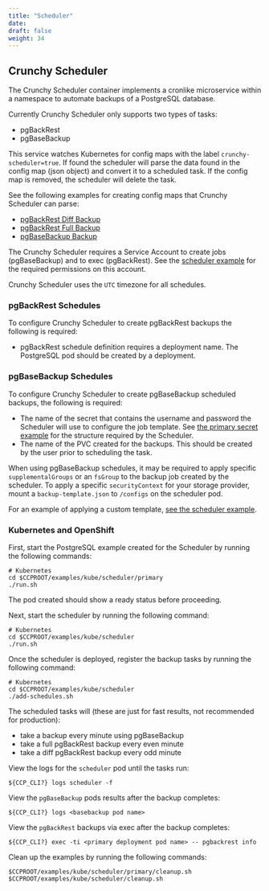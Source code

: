 ```yaml
---
title: "Scheduler"
date:
draft: false
weight: 34
---
```


## Crunchy Scheduler

The Crunchy Scheduler container implements a cronlike microservice within a namespace
to automate backups of a PostgreSQL database.

Currently Crunchy Scheduler only supports two types of tasks:

* pgBackRest
* pgBaseBackup

This service watches Kubernetes for config maps with the label `crunchy-scheduler=true`.
If found the scheduler will parse the data found in the config map (json object) and
convert it to a scheduled task.  If the config map is removed, the scheduler will
delete the task.

See the following examples for creating config maps that Crunchy Scheduler can parse:

* [pgBackRest Diff Backup](https://github.com/CrunchyData/crunchy-containers/blob/master/examples/kube/scheduler/configs/schedule-backrest-diff.json)
* [pgBackRest Full Backup](https://github.com/CrunchyData/crunchy-containers/blob/master/examples/kube/scheduler/configs/schedule-backrest-full.json)
* [pgBaseBackup Backup](https://github.com/CrunchyData/crunchy-containers/blob/master/examples/kube/scheduler/configs/schedule-pgbasebackup.json)

The Crunchy Scheduler requires a Service Account to create jobs (pgBaseBackup) and to
exec (pgBackRest).  See the [scheduler example](https://github.com/CrunchyData/crunchy-containers/tree/master/examples/kube/scheduler/scheduler-sa.json)
for the required permissions on this account.


Crunchy Scheduler uses the `UTC` timezone for all schedules.


### pgBackRest Schedules

To configure Crunchy Scheduler to create pgBackRest backups the following is required:

* pgBackRest schedule definition requires a deployment name.  The PostgreSQL pod should be created by a deployment.

### pgBaseBackup Schedules

To configure Crunchy Scheduler to create pgBaseBackup scheduled backups, the following is required:

* The name of the secret that contains the username and password the Scheduler will use to
  configure the job template.  See [the primary secret example](https://github.com/CrunchyData/crunchy-containers/blob/master/examples/kube/secret/secret.json)
  for the structure required by the Scheduler.
* The name of the PVC created for the backups.  This should be created by the user prior to scheduling the task.


When using pgBaseBackup schedules, it may be required to apply specific `supplementalGroups` or an `fsGroup`
to the backup job created by the scheduler.  To apply a specific `securityContext` for your
storage provider, mount a `backup-template.json` to `/configs` on the scheduler pod.

For an example of applying a custom template, [see the scheduler example](https://github.com/CrunchyData/crunchy-containers/tree/master/examples/kube/scheduler).


### Kubernetes and OpenShift

First, start the PostgreSQL example created for the Scheduler by running the following commands:

```
# Kubernetes
cd $CCPROOT/examples/kube/scheduler/primary
./run.sh
```

The pod created should show a ready status before proceeding.

Next, start the scheduler by running the following command:

```
# Kubernetes
cd $CCPROOT/examples/kube/scheduler
./run.sh
```

Once the scheduler is deployed, register the backup tasks by running the following command:

```
# Kubernetes
cd $CCPROOT/examples/kube/scheduler
./add-schedules.sh
```

The scheduled tasks will (these are just for fast results, not recommended for production):

* take a backup every minute using pgBaseBackup
* take a full pgBackRest backup every even minute
* take a diff pgBackRest backup every odd minute

View the logs for the `scheduler` pod until the tasks run:

```
${CCP_CLI?} logs scheduler -f
```

View the `pgBaseBackup` pods results after the backup completes:

```
${CCP_CLI?} logs <basebackup pod name>
```

View the `pgBackRest` backups via exec after the backup completes:

```
${CCP_CLI?} exec -ti <primary deployment pod name> -- pgbackrest info
```

Clean up the examples by running the following commands:

```
$CCPROOT/examples/kube/scheduler/primary/cleanup.sh
$CCPROOT/examples/kube/scheduler/cleanup.sh
```

